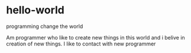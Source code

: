 # hello-world
programming change the world

Am programmer who like to create new things in this world and i belive in creation of new things.
I like to contact with new programmer
